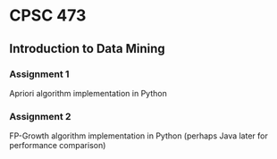 # CPSC 473
## Introduction to Data Mining

### Assignment 1
Apriori algorithm implementation in Python

### Assignment 2
FP-Growth algorithm implementation in Python (perhaps Java later for performance comparison)
